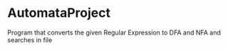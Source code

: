 # AutomataProject
Program that converts the given Regular Expression to DFA and NFA and searches in file